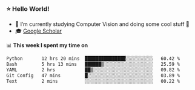 ### ⭐️ Hello World!

<!--
**hologerry/hologerry** is a ✨ _special_ ✨ repository because its `README.md` (this file) appears on your GitHub profile.

Here are some ideas to get you started:

- 🔭 I’m currently working and studying on Computer Vision
- 🌱 I’m currently learning at Peking University
- 💬 Ask me about 
- 📫 How to reach me: E-mail
- 😄 Pronouns: he/his
- ⚡ Fun fact: Music is the Power
-->


- 🔭 I’m currently studying Computer Vision and doing some cool stuff 🤖
- 🎓 [Google Scholar](https://scholar.google.com/citations?user=3ykqW9wAAAAJ&hl=en)


📊 **This week I spent my time on**

<!--START_SECTION:waka-->

```txt
Python       12 hrs 20 mins  ███████████████░░░░░░░░░░   60.42 %
Bash         5 hrs 13 mins   ██████▒░░░░░░░░░░░░░░░░░░   25.59 %
YAML         2 hrs           ██▒░░░░░░░░░░░░░░░░░░░░░░   09.82 %
Git Config   47 mins         █░░░░░░░░░░░░░░░░░░░░░░░░   03.89 %
Text         2 mins          ░░░░░░░░░░░░░░░░░░░░░░░░░   00.22 %
```

<!--END_SECTION:waka-->
